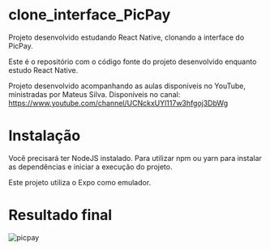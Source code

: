 # clone_interface_PicPay
Projeto desenvolvido estudando React Native, clonando a interface do PicPay.

Este é o repositório com o código fonte do projeto desenvolvido enquanto estudo React Native. 

Projeto desenvolvido acompanhando as aulas disponíveis no YouTube, ministradas por Mateus Silva. Disponíveis no canal: https://www.youtube.com/channel/UCNckxUYl117w3hfgoj3DbWg


# Instalação

Você precisará ter NodeJS instalado. Para utilizar npm ou yarn para instalar as dependências e iniciar a execução do projeto. 

Este projeto utiliza o Expo como emulador.

# Resultado final

![picpay](https://user-images.githubusercontent.com/65543630/93837730-b100d000-fc5d-11ea-971f-81e37e3e9014.PNG)
